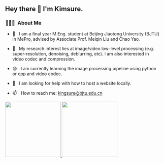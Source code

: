 <h2> Hey there 👋  I'm Kimsure.</h2>

<h3> 👨🏻‍💻 &nbsp;About Me </h3>

- 🌱 &nbsp; I am a final year M.Eng. student at Beijing Jiaotong University (BJTU) in MePro, advised by Associate Prof. Meiqin Liu and Chao Yao.

<!-- 🔭 I will be an image processing engineer for VIVO Communication Technology Co. Ltd.. -->

- 🔭 &nbsp; My research interest lies at image/video low-level processing (e.g. super-resolution, denoising, deblurring, etc). I am also interested in video codec and compression.

- 😄 &nbsp; I am currently learning the image processing pipeline using python or cpp and video codec.

- 🤔 &nbsp; I am looking for help with how to host a website locally.

- 📫 &nbsp; How to reach me: kingsure@bjtu.edu.cn


<a href="https://github.com/AVS1508">
  <img height="180em" src="https://github-readme-stats.vercel.app/api?username=Kimsure&theme=buefy&show_icons=true" />
  <img height="180em" src="https://github-readme-stats.vercel.app/api/top-langs/?username=Kimsure&theme=buefy&layout=compact" />
</a>



<!--
**Kimsure/Kimsure** is a ✨ _special_ ✨ repository because its `README.md` (this file) appears on your GitHub profile.

Here are some ideas to get you started:

- 🔭 I’m currently working on ...
- 🌱 I’m currently learning ...
- 👯 I’m looking to collaborate on ...
- 🤔 I’m looking for help with ...
- 💬 Ask me about ...
- 📫 How to reach me: ...
- 😄 Pronouns: ...
- ⚡ Fun fact: ...
-->
